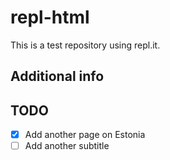 # repl-html

This is a test repository using repl.it.

## Additional info

## TODO

- [x] Add another page on Estonia
- [ ] Add another subtitle